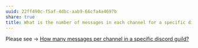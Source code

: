 ```yaml
---
uuid: 22ff490c-f5af-4dbc-aab9-66cfa4a4697b
share: true
title: What is the number of messages in each channel for a specific discord guild?
---
```

Please see -> [How many messages per channel in a specific discord guild?](/320d56d6-d028-425b-a1de-10d80b6d8669)